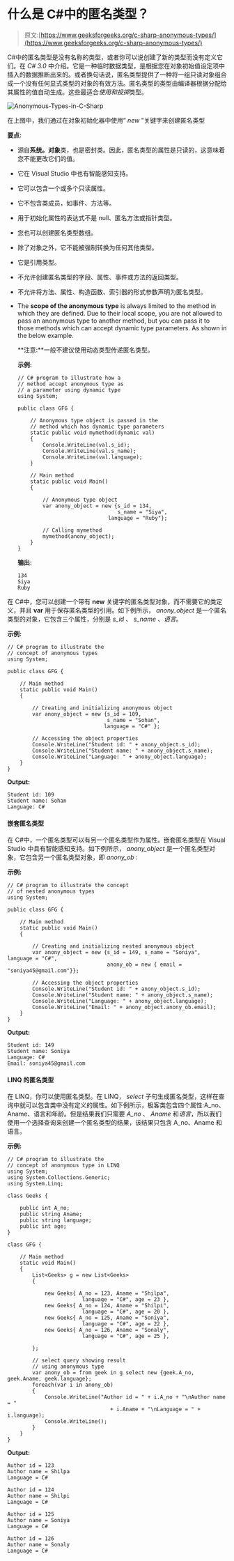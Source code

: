 # 什么是 C#中的匿名类型？

> 原文:[https://www.geeksforgeeks.org/c-sharp-anonymous-types/](https://www.geeksforgeeks.org/c-sharp-anonymous-types/)

C#中的匿名类型是没有名称的类型，或者你可以说创建了新的类型而没有定义它们。在 *C# 3.0* 中介绍。它是一种临时数据类型，是根据您在对象初始值设定项中插入的数据推断出来的。或者换句话说，匿名类型提供了一种将一组只读对象组合成一个没有任何显式类型的对象的有效方法。匿名类型的类型由编译器根据分配给其属性的值自动生成。这些最适合*使用和投掷*类型。

![Anonymous-Types-in-C-Sharp](img/5aaa00995397ae29c899e8be5c76b07e.png)

在上图中，我们通过在对象初始化器中使用“ *new* ”关键字来创建匿名类型

**要点:**

*   源自**系统。对象**类，也是密封类。因此，匿名类型的属性是只读的，这意味着您不能更改它们的值。
*   它在 Visual Studio 中也有智能感知支持。
*   它可以包含一个或多个只读属性。
*   它不包含类成员，如事件、方法等。
*   用于初始化属性的表达式不是 null、匿名方法或指针类型。
*   您也可以创建匿名类型数组。
*   除了对象之外，它不能被强制转换为任何其他类型。
*   它是引用类型。
*   不允许创建匿名类型的字段、属性、事件或方法的返回类型。
*   不允许将方法、属性、构造函数、索引器的形式参数声明为匿名类型。
*   The **scope of the anonymous type** is always limited to the method in which they are defined. Due to their local scope, you are not allowed to pass an anonymous type to another method, but you can pass it to those methods which can accept dynamic type parameters. As shown in the below example.

    **注意:**一般不建议使用动态类型传递匿名类型。

    **示例:**

    ```
    // C# program to illustrate how a 
    // method accept anonymous type as 
    // a parameter using dynamic type
    using System;

    public class GFG {

        // Anonymous type object is passed in the 
        // method which has dynamic type parameters
        static public void mymethod(dynamic val)
        {
            Console.WriteLine(val.s_id);
            Console.WriteLine(val.s_name);
            Console.WriteLine(val.language);
        }

        // Main method
        static public void Main()
        {

            // Anonymous type object
            var anony_object = new {s_id = 134, 
                                    s_name = "Siya", 
                                 language = "Ruby"};

            // Calling mymethod
            mymethod(anony_object);
        }
    }
    ```

    **输出:**

    ```
    134
    Siya
    Ruby

    ```

在 C#中，您可以创建一个带有 **new** 关键字的匿名类型对象，而不需要它的类定义，并且 **var** 用于保存匿名类型的引用。如下例所示， *anony_object* 是一个匿名类型的对象，它包含三个属性，分别是 *s_id* 、 *s_name* 、*语言*。

**示例:**

```
// C# program to illustrate the
// concept of anonymous types
using System;

public class GFG {

    // Main method
    static public void Main()
    {

        // Creating and initializing anonymous object
        var anony_object = new {s_id = 109,
                                s_name = "Sohan", 
                               language = "C#" };

        // Accessing the object properties
        Console.WriteLine("Student id: " + anony_object.s_id);
        Console.WriteLine("Student name: " + anony_object.s_name);
        Console.WriteLine("Language: " + anony_object.language);
    }
}
```

**Output:**

```
Student id: 109
Student name: Sohan
Language: C#

```

#### 嵌套匿名类型

在 C#中，一个匿名类型可以有另一个匿名类型作为属性。嵌套匿名类型在 Visual Studio 中具有智能感知支持。如下例所示， *anony_object* 是一个匿名类型对象，它包含另一个匿名类型对象，即 *anony_ob* :

**示例:**

```
// C# program to illustrate the concept
// of nested anonymous types
using System;

public class GFG {

    // Main method
    static public void Main()
    {

        // Creating and initializing nested anonymous object
        var anony_object = new {s_id = 149, s_name = "Soniya", language = "C#",
                                anony_ob = new { email = "soniya45@gmail.com"}};

        // Accessing the object properties
        Console.WriteLine("Student id: " + anony_object.s_id);
        Console.WriteLine("Student name: " + anony_object.s_name);
        Console.WriteLine("Language: " + anony_object.language);
        Console.WriteLine("Email: " + anony_object.anony_ob.email);
    }
}
```

**Output:**

```
Student id: 149
Student name: Soniya
Language: C#
Email: soniya45@gmail.com

```

#### LINQ 的匿名类型

在 LINQ，你可以使用匿名类型。在 LINQ， *select* 子句生成匿名类型，这样在查询中就可以包含类中没有定义的属性。如下例所示，极客类包含四个属性:A_no、Aname、语言和年龄。但是结果我们只需要 *A_no* 、 *Aname* 和*语言*，所以我们使用一个选择查询来创建一个匿名类型的结果，该结果只包含 A_no、Aname 和语言。

**示例:**

```
// C# program to illustrate the 
// concept of anonymous type in LINQ
using System;
using System.Collections.Generic;
using System.Linq;

class Geeks {

    public int A_no;
    public string Aname;
    public string language;
    public int age;
}

class GFG {

    // Main method
    static void Main()
    {
        List<Geeks> g = new List<Geeks> 
        {

            new Geeks{ A_no = 123, Aname = "Shilpa",
                        language = "C#", age = 23 },
            new Geeks{ A_no = 124, Aname = "Shilpi",
                        language = "C#", age = 20 },
            new Geeks{ A_no = 125, Aname = "Soniya", 
                        language = "C#", age = 22 },
            new Geeks{ A_no = 126, Aname = "Sonaly", 
                        language = "C#", age = 25 },

        };

        // select query showing result
        // using anonymous type
        var anony_ob = from geek in g select new {geek.A_no, geek.Aname, geek.language};
        foreach(var i in anony_ob)
        {
            Console.WriteLine("Author id = " + i.A_no + "\nAuthor name = " 
                                 + i.Aname + "\nLanguage = " + i.language);
            Console.WriteLine();
        }
    }
}
```

**Output:**

```
Author id = 123
Author name = Shilpa
Language = C#

Author id = 124
Author name = Shilpi
Language = C#

Author id = 125
Author name = Soniya
Language = C#

Author id = 126
Author name = Sonaly
Language = C#

```